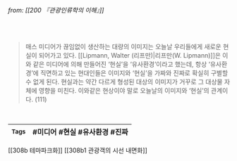 
###### from: [[200 『관광인류학의 이해』]]

<br/>

>매스 미디어가 끊임없이 생산하는 대량의 이미지는 오늘날 우리들에게 새로운 현실이 되어가고 있다. [[Lipmann, Walter (리프만)|리프만(W. Lipmann)]]은 이와 같은 미디어에 의해 만들어진 ‘현실’을 ‘유사환경’이라고 했는데, 항상 ‘유사환경’에 직면하고 있는 현대인들은 이미지와 ‘현실’을 가짜와 진짜로 확실히 구별할 수 없게 된다. 현실과는 약간 다르게 형성된 대상의 이미지가 거꾸로 그 대상물 자체에 영향을 미친다. 이와같은 현상이야 말로 오늘날의 이미지와 ‘현실’의 관계이다. (111) 

<br/>

| <small> Tags </small> | #미디어 #현실 #유사환경 #진짜 |
| --- | --- |

[[308b 테마파크화]]
[[308b1 관광객의 시선 내면화]]